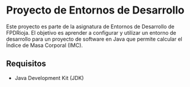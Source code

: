 # Proyecto de Entornos de Desarrollo

Este proyecto es parte de la asignatura de Entornos de Desarrollo de FPDRioja. El objetivo es aprender a configurar y utilizar un entorno de desarrollo para un proyecto de software en Java que permite calcular el Índice de Masa Corporal (IMC).

## Requisitos

- Java Development Kit (JDK)

